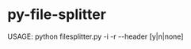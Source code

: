 # py-file-splitter

USAGE: python filesplitter.py -i <input-file> -r <row-per-file> --header [y|n|none]
